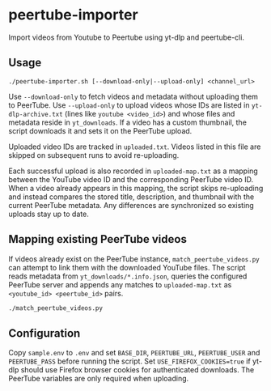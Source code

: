 # peertube-importer
Import videos from Youtube to Peertube using yt-dlp and peertube-cli.

## Usage

```
./peertube-importer.sh [--download-only|--upload-only] <channel_url>
```

Use `--download-only` to fetch videos and metadata without uploading them to
PeerTube. Use `--upload-only` to upload videos whose IDs are listed in
`yt-dlp-archive.txt` (lines like `youtube <video_id>`) and whose files and
metadata reside in `yt_downloads`. If a video has a custom thumbnail, the
script downloads it and sets it on the PeerTube upload.

Uploaded video IDs are tracked in `uploaded.txt`. Videos listed in this file
are skipped on subsequent runs to avoid re-uploading.

Each successful upload is also recorded in `uploaded-map.txt` as a mapping
between the YouTube video ID and the corresponding PeerTube video ID. When a
video already appears in this mapping, the script skips re-uploading and
instead compares the stored title, description, and thumbnail with the current
PeerTube metadata. Any differences are synchronized so existing uploads stay
up to date.

## Mapping existing PeerTube videos

If videos already exist on the PeerTube instance, `match_peertube_videos.py`
can attempt to link them with the downloaded YouTube files. The script reads
metadata from `yt_downloads/*.info.json`, queries the configured PeerTube
server and appends any matches to `uploaded-map.txt` as `<youtube_id>
<peertube_id>` pairs.

```bash
./match_peertube_videos.py
```

## Configuration
Copy `sample.env` to `.env` and set `BASE_DIR`, `PEERTUBE_URL`, `PEERTUBE_USER`
and `PEERTUBE_PASS` before running the script. Set
`USE_FIREFOX_COOKIES=true` if yt-dlp should use Firefox browser cookies for
authenticated downloads. The PeerTube variables are only required when uploading.
